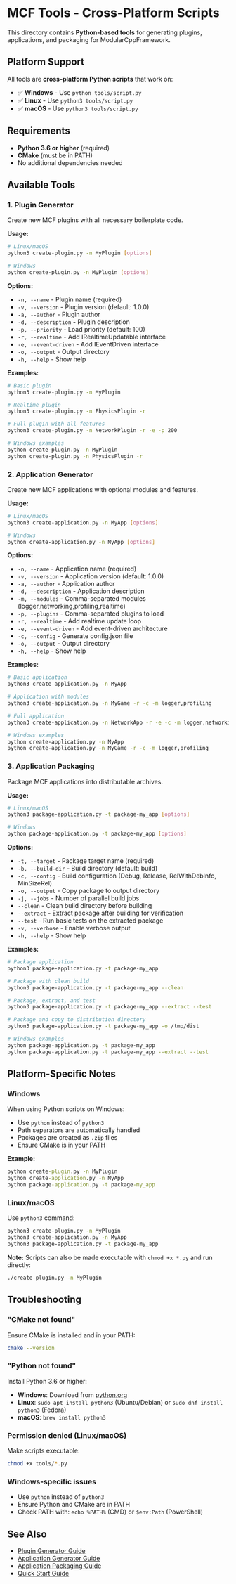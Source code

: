 # MCF Tools - Cross-Platform Scripts

This directory contains **Python-based tools** for generating plugins, applications, and packaging for ModularCppFramework.

## Platform Support

All tools are **cross-platform Python scripts** that work on:
- ✅ **Windows** - Use `python tools/script.py`
- ✅ **Linux** - Use `python3 tools/script.py`
- ✅ **macOS** - Use `python3 tools/script.py`

## Requirements

- **Python 3.6 or higher** (required)
- **CMake** (must be in PATH)
- No additional dependencies needed

## Available Tools

### 1. Plugin Generator

Create new MCF plugins with all necessary boilerplate code.

**Usage:**
```bash
# Linux/macOS
python3 create-plugin.py -n MyPlugin [options]

# Windows
python create-plugin.py -n MyPlugin [options]
```

**Options:**
- `-n, --name` - Plugin name (required)
- `-v, --version` - Plugin version (default: 1.0.0)
- `-a, --author` - Plugin author
- `-d, --description` - Plugin description
- `-p, --priority` - Load priority (default: 100)
- `-r, --realtime` - Add IRealtimeUpdatable interface
- `-e, --event-driven` - Add IEventDriven interface
- `-o, --output` - Output directory
- `-h, --help` - Show help

**Examples:**
```bash
# Basic plugin
python3 create-plugin.py -n MyPlugin

# Realtime plugin
python3 create-plugin.py -n PhysicsPlugin -r

# Full plugin with all features
python3 create-plugin.py -n NetworkPlugin -r -e -p 200

# Windows examples
python create-plugin.py -n MyPlugin
python create-plugin.py -n PhysicsPlugin -r
```

### 2. Application Generator

Create new MCF applications with optional modules and features.

**Usage:**
```bash
# Linux/macOS
python3 create-application.py -n MyApp [options]

# Windows
python create-application.py -n MyApp [options]
```

**Options:**
- `-n, --name` - Application name (required)
- `-v, --version` - Application version (default: 1.0.0)
- `-a, --author` - Application author
- `-d, --description` - Application description
- `-m, --modules` - Comma-separated modules (logger,networking,profiling,realtime)
- `-p, --plugins` - Comma-separated plugins to load
- `-r, --realtime` - Add realtime update loop
- `-e, --event-driven` - Add event-driven architecture
- `-c, --config` - Generate config.json file
- `-o, --output` - Output directory
- `-h, --help` - Show help

**Examples:**
```bash
# Basic application
python3 create-application.py -n MyApp

# Application with modules
python3 create-application.py -n MyGame -r -c -m logger,profiling

# Full application
python3 create-application.py -n NetworkApp -r -e -c -m logger,networking,profiling

# Windows examples
python create-application.py -n MyApp
python create-application.py -n MyGame -r -c -m logger,profiling
```

### 3. Application Packaging

Package MCF applications into distributable archives.

**Usage:**
```bash
# Linux/macOS
python3 package-application.py -t package-my_app [options]

# Windows
python package-application.py -t package-my_app [options]
```

**Options:**
- `-t, --target` - Package target name (required)
- `-b, --build-dir` - Build directory (default: build)
- `-c, --config` - Build configuration (Debug, Release, RelWithDebInfo, MinSizeRel)
- `-o, --output` - Copy package to output directory
- `-j, --jobs` - Number of parallel build jobs
- `--clean` - Clean build directory before building
- `--extract` - Extract package after building for verification
- `--test` - Run basic tests on the extracted package
- `-v, --verbose` - Enable verbose output
- `-h, --help` - Show help

**Examples:**
```bash
# Package application
python3 package-application.py -t package-my_app

# Package with clean build
python3 package-application.py -t package-my_app --clean

# Package, extract, and test
python3 package-application.py -t package-my_app --extract --test

# Package and copy to distribution directory
python3 package-application.py -t package-my_app -o /tmp/dist

# Windows examples
python package-application.py -t package-my_app
python package-application.py -t package-my_app --extract --test
```

## Platform-Specific Notes

### Windows

When using Python scripts on Windows:
- Use `python` instead of `python3`
- Path separators are automatically handled
- Packages are created as `.zip` files
- Ensure CMake is in your PATH

**Example:**
```cmd
python create-plugin.py -n MyPlugin
python create-application.py -n MyApp
python package-application.py -t package-my_app
```

### Linux/macOS

Use `python3` command:

```bash
python3 create-plugin.py -n MyPlugin
python3 create-application.py -n MyApp
python3 package-application.py -t package-my_app
```

**Note:** Scripts can also be made executable with `chmod +x *.py` and run directly:
```bash
./create-plugin.py -n MyPlugin
```

## Troubleshooting

### "CMake not found"
Ensure CMake is installed and in your PATH:
```bash
cmake --version
```

### "Python not found"
Install Python 3.6 or higher:
- **Windows**: Download from [python.org](https://www.python.org/downloads/)
- **Linux**: `sudo apt install python3` (Ubuntu/Debian) or `sudo dnf install python3` (Fedora)
- **macOS**: `brew install python3`

### Permission denied (Linux/macOS)
Make scripts executable:
```bash
chmod +x tools/*.py
```

### Windows-specific issues
- Use `python` instead of `python3`
- Ensure Python and CMake are in PATH
- Check PATH with: `echo %PATH%` (CMD) or `$env:Path` (PowerShell)

## See Also

- [Plugin Generator Guide](../docs/sdk/generators/PLUGIN_GENERATOR.md)
- [Application Generator Guide](../docs/sdk/generators/APPLICATION_GENERATOR.md)
- [Application Packaging Guide](../docs/sdk/APPLICATION_PACKAGING.md)
- [Quick Start Guide](../docs/sdk/generators/QUICKSTART.md)
